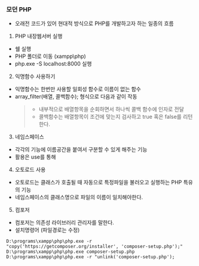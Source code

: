 ### 모던 PHP
- 오래전 코드가 있어 현대적 방식으로 PHP를 개발하고자 하는 일종의 흐름 

1. PHP 내장웹서버 실행 
- 쉘 실행
- PHP 폴더로 이동 (xampp\php)
- php.exe -S localhost:8000 실행

2. 익명함수 사용하기 
- 익명함수는 한번만 사용할 일회성 함수로 이름이 없는 함수
- array_filter(배열, 콜백함수); 형식으로 다음과 같이 작동 
  > - 내부적으로 배열항목을 순회하면서 하나씩 콜백 함수에 인자로 전달
  > - 콜백함수는 배열항목이 조건에 맞는지 검사하고 true 혹은 false를 리턴한다. 

3. 네임스페이스 
- 각각의 기능에 이름공간을 붙여서 구분할 수 있게 해주는 기능
- 활용은 use를 통해 

4. 오토로드 사용
- 오토로드는 클래스가 호출될 때 자동으로 특정파일을 불러오고 실행하는 PHP 특유의 기능
- 네임스페이스의 클래스명으로 파일의 이름이 일치해야한다.

5. 컴포저 
- 컴포저는 의존성 라이브러리 관리자를 말한다.
- 설치명령어 (파일경로는 수정)
```vbnet 
D:\programs\xampp\php\php.exe -r "copy('https://getcomposer.org/installer', 'composer-setup.php');"
D:\programs\xampp\php\php.exe composer-setup.php
D:\programs\xampp\php\php.exe -r "unlink('composer-setup.php');
```


